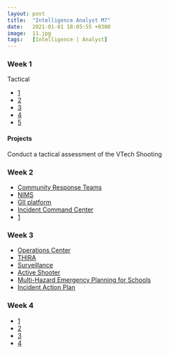 ```yaml
---
layout: post
title:  "Intelligence Analyst M7"
date:   2021-01-01 18:05:55 +0300
image:  11.jpg
tags:   [Intelligence | Analyst]
---
```

### Week 1
Tactical
* [1](https://fas.org/irp/doddir/army/miobc/shts3lbi.htm)
* [2](https://www.scholastic.com/teachers/articles/teaching-content/strategy-and-tactics-military/)
* [3](https://www.youtube.com/watch?v=thLG20dwAv4)
* [4](https://www.researchgate.net/publication/334675767_Tactical_Variables_-_A_Tool_for_Mission_Analysis)
* [5](https://fas.org/irp/doddir/army/fm34-2-1.pdf)

#### Projects
Conduct a tactical assessment of the VTech Shooting

### Week 2
* [Community Response Teams](https://training.fema.gov/is/courseoverview.aspx?code=IS-317.a)
* [NIMS](https://emilms.fema.gov/is_0700b/curriculum/1.html)
* [GII platform](https://emilms.fema.gov/is_0063b/curriculum/1.html)
* [Incident Command Center](https://emilms.fema.gov/is_0100c/curriculum/1.html)
* [1](https://training.fema.gov/is/courseoverview.aspx?code=IS-100.c)

### Week 3
* [Operations Center](https://training.fema.gov/is/courseoverview.aspx?code=IS-2200)
* [THIRA](https://training.fema.gov/is/courseoverview.aspx?code=IS-2001)
* [Surveillance](https://training.fema.gov/is/courseoverview.aspx?code=IS-914)
* [Active Shooter](https://training.fema.gov/is/courseoverview.aspx?code=IS-907)
* [Multi-Hazard Emergency Planning for Schools](https://training.fema.gov/is/courseoverview.aspx?code=IS-362.a)
* [Incident Action Plan](https://training.fema.gov/is/courseoverview.aspx?code=IS-201)

### Week 4
* [1](https://training.fema.gov/is/courseoverview.aspx?code=IS-120.c)
* [2](https://training.fema.gov/is/courseoverview.aspx?code=IS-139.a)
* [3](https://training.fema.gov/is/courseoverview.aspx?code=IS-200.c)
* [4](https://training.fema.gov/programs/emivttx.aspx)

[jekyll-docs]: https://jekyllrb.com/docs/home
[jekyll-gh]:   https://github.com/jekyll/jekyll
[jekyll-talk]: https://talk.jekyllrb.com/
